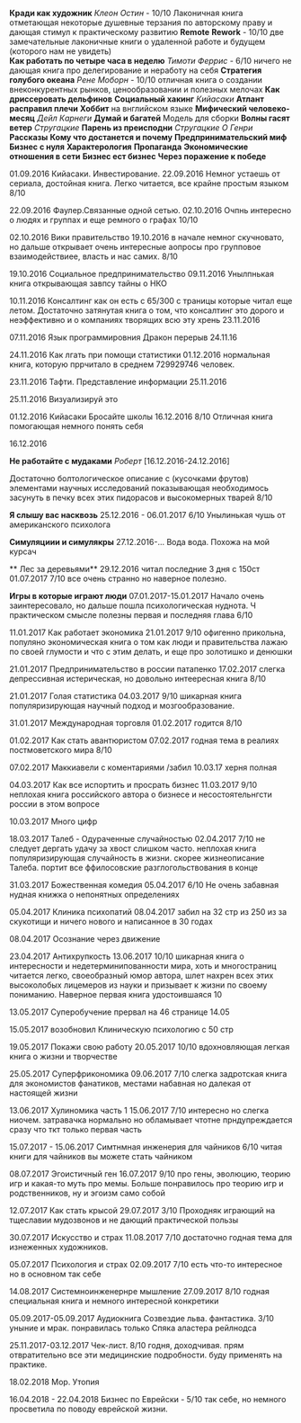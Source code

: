 **Кради как художник** *Клеон Остин* - 10/10 Лаконичная книга отметающая некоторые душевные терзания по авторскому праву и дающая стимул к практическому развитию
**Remote**
**Rework** - 10/10 две замечательные лаконичные книги о удаленной работе и будущем (которого нам не увидеть)  
**Как работать по четыре часа в неделю** *Тимоти Феррис* - 6/10 ничего не дающая книга про делегирование и неработу на себя
**Стратегия голубого океана** *Рене Моборн* - 10/10 отличная книга о создании внеконкурентных рынков, ценообразовании и полезных мелочах
**Как дриссеровать дельфинов**
**Социальный хакинг**
*Кийасаки*
**Атлант расправил плечи**
**Хоббит** на внглийском языке
**Мифический человеко-месяц**
*Дейл Карнеги*
**Думай и багатей**
Модель для сборки
**Волны гасят ветер** *Стругацкие*
**Парень из преисподни** *Стругацкие*
*О Генри* **Рассказы**
**Кому что достанется и почему**
**Предпринимательский миф**
**Бизнес с нуля**
**Характерология**
**Пропаганда**
**Экономические отношения в сети**
**Бизнес ест бизнес**
**Через поражение к победе**




01.09.2016 Кийасаки. Инвестирование. 22.09.2016 Немног устаешь от сериала, достойная книга. Легко читается, все крайне простым языком 8/10

22.09.2016 Фаулер.Связанные одной сетью. 02.10.2016 Очпнь интересно о людях и группах и еще ремного о графах 10/10

02.10.2016 Вики правительство 19.10.2016 в начале немног скучновато, но дальше открывает очень интересные аопросы про групповое взаимодействиее, власть и нас самих. 8/10

19.10.2016 Социальное предпринимательство 09.11.2016 Унылпнькая книга открывающая завпсу тайны о НКО

10.11.2016 Консалтинг как он есть с 65/300 с траницы которые читал еще летом. Достаточно затянутая книга о том, что консалтинг это дорого и неэффективно и о компаниях творящих всю эту хрень  23.11.2016 
  
07.11.2016 Язык программировния Дракон перерыв 24.11.16

24.11.2016 Как лгать при помощи статистики 01.12.2016 нормальная книга, которую пррчитало в среднем 729929746 человек.

23.11.2016 Тафти. Представление информации 25.11.2016

25.11.2016 Визуализируй это

01.12.2016 Кийасаки Бросайте школы 16.12.2016 8/10 Отличная книга помогающая немного понять себя

16.12.2016

**Не работайте с мудаками**
*Роберт*
[16.12.2016-24.12.2016]

Достаточно болтологическое описание с (кусочками фрутов) элементами научных исследований показывающая необходимось засунуть в печку всех этих пидорасов и высокомерных тварей
8/10 

**Я слышу вас насквозь** 25.12.2016 - 06.01.2017  6/10 Унылинькая чушь от американского психолога

**Симуляциии и симулякры** 27.12.2016-... Вода вода. Похожа на мой курсач

** Лес за деревьями** 29.12.2016  читал последние 3 дня с 150ст 01.07.2017 7/10 все очень странно но наверное полезно.

**Игры в которые играют люди** 07.01.2017-15.01.2017 Начало очень заинтересовало, но дальше пошла психологическая нуднота. Ч практическом смысле полезны первая и последняя глава 6/10

11.01.2017 Как работает экономика 21.01.2017 9/10 офигенно прикольна, популяно экономическая книга о том как люди и правительства лажаю по своей глумости и что с этим делать, и еще про золотишко и денюшки
 
21.01.2017 Предпринимательство в россии патапенко 17.02.2017 слегка депрессивная истерическая, но довольно интеересная книга 8/10

21.01.2017 Голая статистика 04.03.2017 9/10 шикарная книга популяризирующая научный подход и мозгообразование.

31.01.2017 Международная торговля 01.02.2017 годится 8/10

01.02.2017 Как стать авантюристом 07.02.2017 годная тема в реалиях постмоветского мира 8/10

07.02.2017 Маккиавели с коментариями /забил 10.03.17 херня полная

04.03.2017 Как все испортить и просрать бизнес 11.03.2017 9/10 неплохая книга российского автора о бизнесе и несостоятельнгсти россии в этом вопросе

10.03.2017 Много цифр

18.03.2017 Талеб - Одураченные случайностью 02.04.2017 7/10 не следует дергать удачу за хвост слишком часто. неплохая книга популяризирующая случайность в жизни. скорее жизнеописание Талеба. портит все ффилосовские разглогольствования в конце

31.03.2017 Божественная комедия 05.04.2017 6/10 Не очень забавная нудная книжка о непонятных определениях

05.04.2017 Клиника психопатий 08.04.2017 забил на 32 стр из 250 из за скукотищи и ничего нового и написанное в 30 годах

08.04.2017 Осознание через движение

23.04.2017 Антихрупкость 13.06.2017 10/10 шикарная книга о интересности и недетерминипованности мира, хоть и многостраниц читается легко, своеобразный юмор автора, шлет нахрен всех этих высоколобых лицемеров из науки и призывает к жизни по своему пониманию. Наверное первая книга удостоившаяся 10

13.05.2017 Суперобучение прервал на 46 странице 14.05

15.05.2017 возобновил Клиническую психологию с 50 стр

19.05.2017 Покажи свою работу 20.05.2017 10/10 вдохновляющая легкая книга о жизни и творчестве

25.05.2017 Суперфрикономика 09.06.2017 7/10 слегка задротская книга для экономистов фанатиков, местами набавная но далекая от настоящей жизни

13.06.2017 Хулиномика часть 1 15.06.2017 7/10 интересно но слегка ниочем. затравачка нормально но обламывает чтотне прндупреждается сразу что ткт только первая часть

15.07.2017 - 15.06.2017 Симтнмная инженерия для чайников 6/10 читая книги для чайников вы можете стать чайником

08.07.2017     Эгоистичный ген 16.07.2017 9/10 про гены, эволюцию, теорию игр и какая-то муть про мемы. Больше понравилось про теорию игр и родственников, ну и эгоизм само собой

12.07.2017 Как стать крысой 29.07.2017 3/10 Проходняк играющий на тщеславии мудозвонов и не дающий практической пользы

30.07.2017 Искусство и страх 11.08.2017 7/10 достаточно годная тема для изнеженных художников.  

05.07.2017 Психология и страх 02.09.2017 7/10 есть что-то интересное но в основном так себе

14.08.2017 Системноинженернре мышление 27.09.2017 8/10 годная специальная книга и немного интересной конкретики

05.09.2017-05.09.2017 Аудиокнига Созвездие льва. фантастика. 3/10 уныние и мрак. понравилась только Спяка аластера рейлнодса

25.11.2017-03.12.2017 Чек-лист. 8/10 годня, доходчивая. прям отвратительно все эти медицинские подробности. буду применять на практике.

18.02.2018 Мор. Утопия

16.04.2018 - 22.04.2018 Бизнес по Еврейски - 5/10 так себе, но немного просветила по поводу еврейской жизни.
